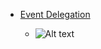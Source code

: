 - [Event Delegation](https://youtu.be/3KJI1WZGDrg?si=zIgUF_YDNxQwwyKA)

    - ![Alt text](image.png)